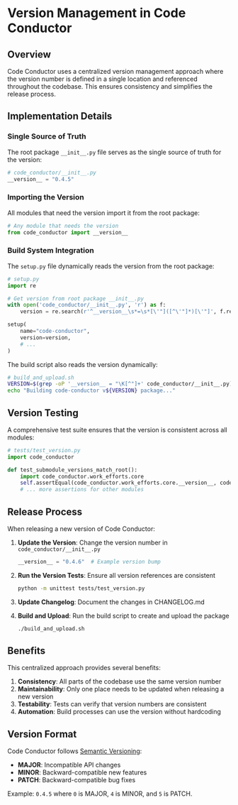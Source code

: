 # Version Management in Code Conductor

## Overview

Code Conductor uses a centralized version management approach where the version number is defined in a single location and referenced throughout the codebase. This ensures consistency and simplifies the release process.

## Implementation Details

### Single Source of Truth

The root package `__init__.py` file serves as the single source of truth for the version:

```python
# code_conductor/__init__.py
__version__ = "0.4.5"
```

### Importing the Version

All modules that need the version import it from the root package:

```python
# Any module that needs the version
from code_conductor import __version__
```

### Build System Integration

The `setup.py` file dynamically reads the version from the root package:

```python
# setup.py
import re

# Get version from root package __init__.py
with open('code_conductor/__init__.py', 'r') as f:
    version = re.search(r'^__version__\s*=\s*[\'"]([^\'"]*)[\'"]', f.read(), re.MULTILINE).group(1)

setup(
    name="code-conductor",
    version=version,
    # ...
)
```

The build script also reads the version dynamically:

```bash
# build_and_upload.sh
VERSION=$(grep -oP '__version__ = "\K[^"]+' code_conductor/__init__.py)
echo "Building code-conductor v${VERSION} package..."
```

## Version Testing

A comprehensive test suite ensures that the version is consistent across all modules:

```python
# tests/test_version.py
import code_conductor

def test_submodule_versions_match_root():
    import code_conductor.work_efforts.core
    self.assertEqual(code_conductor.work_efforts.core.__version__, code_conductor.__version__)
    # ... more assertions for other modules
```

## Release Process

When releasing a new version of Code Conductor:

1. **Update the Version**: Change the version number in `code_conductor/__init__.py`
   ```python
   __version__ = "0.4.6"  # Example version bump
   ```

2. **Run the Version Tests**: Ensure all version references are consistent
   ```bash
   python -m unittest tests/test_version.py
   ```

3. **Update Changelog**: Document the changes in CHANGELOG.md

4. **Build and Upload**: Run the build script to create and upload the package
   ```bash
   ./build_and_upload.sh
   ```

## Benefits

This centralized approach provides several benefits:

1. **Consistency**: All parts of the codebase use the same version number
2. **Maintainability**: Only one place needs to be updated when releasing a new version
3. **Testability**: Tests can verify that version numbers are consistent
4. **Automation**: Build processes can use the version without hardcoding

## Version Format

Code Conductor follows [Semantic Versioning](https://semver.org/):

- **MAJOR**: Incompatible API changes
- **MINOR**: Backward-compatible new features
- **PATCH**: Backward-compatible bug fixes

Example: `0.4.5` where `0` is MAJOR, `4` is MINOR, and `5` is PATCH.